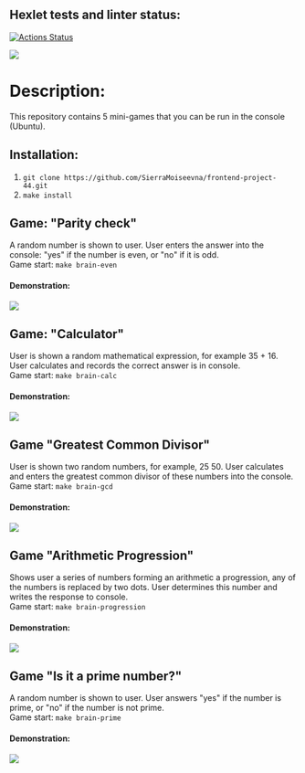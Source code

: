 ## Hexlet tests and linter status:
[![Actions Status](https://github.com/SierraMoiseevna/frontend-project-44/actions/workflows/hexlet-check.yml/badge.svg)](https://github.com/SierraMoiseevna/frontend-project-44/actions)

<a href="https://codeclimate.com/github/SierraMoiseevna/frontend-project-44/maintainability"><img src="https://api.codeclimate.com/v1/badges/6af649e830b701eac8da/maintainability" /></a>

# Description:
This repository contains 5 mini-games that you can be run in the console (Ubuntu).

## Installation: 
1) `git clone https://github.com/SierraMoiseevna/frontend-project-44.git`
2) `make install`

## Game: "Parity check"
A random number is shown to user.
User enters the answer into the console: "yes" if the number is even,
or "no" if it is odd.  
Game start: `make brain-even`
#### Demonstration: 
<a href="https://asciinema.org/a/635698" target="_blank"><img src="https://asciinema.org/a/635698.svg" /></a>

## Game: "Calculator"
User is shown a random mathematical
expression, for example 35 + 16. User calculates and records
the correct answer is in  console.  
Game start: `make brain-calc`
#### Demonstration: 
<a href="https://asciinema.org/a/636163" target="_blank"><img src="https://asciinema.org/a/636163.svg" /></a>

## Game "Greatest Common Divisor" 
User is shown two random numbers,
for example, 25 50. User calculates and
enters the greatest common divisor of these numbers into the console.  
Game start: `make brain-gcd`
#### Demonstration: 
<a href="https://asciinema.org/a/636232" target="_blank"><img src="https://asciinema.org/a/636232.svg" /></a>

## Game "Arithmetic Progression"
Shows user a series of numbers forming an arithmetic
a progression, any of the numbers is replaced by two dots.
User determines this number and writes the response to console.  
Game start: `make brain-progression`
#### Demonstration: 
<a href="https://asciinema.org/a/636250" target="_blank"><img src="https://asciinema.org/a/636250.svg" /></a>


## Game "Is it a prime number?"
A random number is shown to user. User
answers "yes" if the number is prime, or "no" if
the number is not prime.  
Game start: `make brain-prime`
#### Demonstration: 
<a href="https://asciinema.org/a/0A1eVHAXCze9Y9ZcqNhMenLrH" target="_blank"><img src="https://asciinema.org/a/0A1eVHAXCze9Y9ZcqNhMenLrH.svg" /></a>

